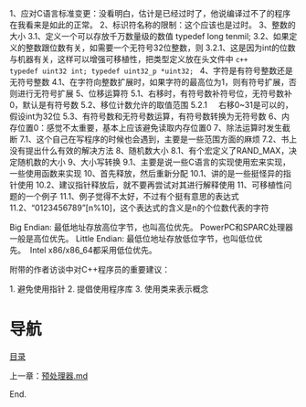 1、应对C语言标准变更：没看明白，估计是已经过时了，他说编译过不了的程序在我看来是如此的正常。
2、标识符名称的限制：这个应该也是过时。
3、整数的大小
	3.1、定义一个可以存放千万数量级的数值
	typedef long tenmil;
	3.2、如果定义的整数跟位数有关，如需要一个无符号32位整数，则
        3.2.1、这是因为int的位数与机器有关，这样可以增强可移植性，把类型定义放在头文件中
        ```c++
        typedef uint32 int;
        typedef uint32_p *uint32;
        ```
4、字符是有符号整数还是无符号整数
    4.1、在字符向整数扩展时，如果字符的最高位为1，则有符号扩展，否则进行无符号扩展
5、位移运算符
    5.1、右移时，有符号数补符号位，无符号数补0，默认是有符号数
    5.2、移位计数允许的取值范围
        5.2.1     右移0~31是可以的，假设int为32位
    5.3、有符号数和无符号数运算，有符号数转换为无符号数
6、内存位置0：感觉不太重要，基本上应该避免读取内存位置0
7、除法运算时发生截断
    7.1、这个自己在写程序的时候也会遇到，主要是一些范围方面的麻烦
    7.2、书上没有提出什么有效的解决方法
8、随机数大小
    8.1、有个宏定义了RAND_MAX，决定随机数的大小
9、大小写转换
    9.1、主要是说一些C语言的实现使用宏来实现，一些使用函数来实现
10、首先释放，然后重新分配
    10.1、讲的是一些挺怪异的指针使用
    10.2、建议指针释放后，就不要再尝试对其进行解释使用
11、可移植性问题的一个例子
    11.1、例子觉得不太好，不过有个挺有意思的表达式
    11.2、“0123456789”[n%10]，这个表达式的含义是n的个位数代表的字符

Big Endian: 最低地址存放高位字节，也叫高位优先。 PowerPC和SPARC处理器一般是高位优先。
Little Endian: 最低位地址存放低位字节，也叫低位优先。  Intel x86/x86_64都采用低位优先。

附带的作者访谈中对C++程序员的重要建议：

1. 避免使用指针
2. 提倡使用程序库
3. 使用类来表示概念

# 导航

[目录](README.md)

上一章：[预处理器.md](预处理器.md)

End.